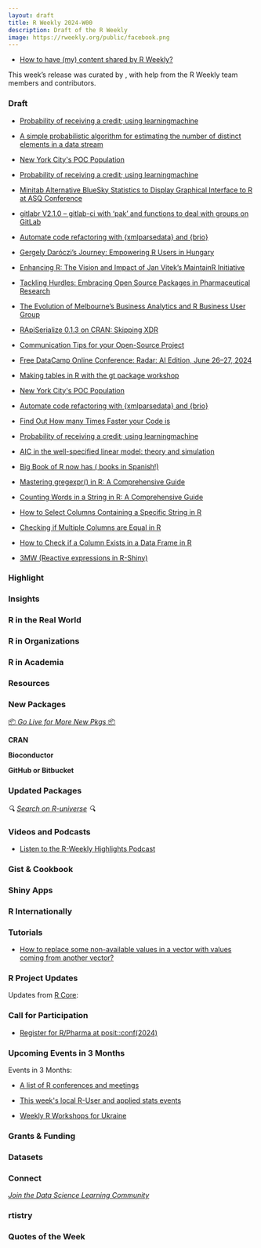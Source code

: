 ```yaml
---
layout: draft
title: R Weekly 2024-W00
description: Draft of the R Weekly
image: https://rweekly.org/public/facebook.png
---
```



+ [How to have (my) content shared by R Weekly?](https://github.com/rweekly/rweekly.org#how-to-have-my-content-shared-by-r-weekly)

This week’s release was curated by [](), with help from the R Weekly team members and contributors.


### Draft

- [Probability of receiving a credit; using learningmachine](https://thierrymoudiki.github.io/blog/2024/05/12/python/r/learningmachine-credit)                                                                                                              

- [A simple probabilistic algorithm for estimating the number of distinct elements in a data stream](https://statisticaloddsandends.wordpress.com/2024/05/18/a-simple-probabilistic-algorithm-for-estimating-the-number-of-distinct-elements-in-a-data-stream/)

- [New York City's POC Population](https://kieranhealy.org/blog/archives/2024/05/16/new-york-citys-poc-population/)                                                                                                                                          
- [Probability of receiving a credit; using learningmachine](https://thierrymoudiki.github.io/blog/2024/05/12/python/r/learningmachine-credit)

- [Minitab Alternative BlueSky Statistics to Display Graphical Interface to R at ASQ Conference](https://r4stats.com/2024/05/12/minitab-alternative-bluesky-statistics-to-display-graphical-interface-to-r-at-asq-conference/)

- [gitlabr V2.1.0 – gitlab-ci with ‘pak’ and functions to deal with groups on GitLab](https://rtask.thinkr.fr/gitlabr-v2-1-0-gitlab-ci-with-pak-and-functions-to-deal-with-groups-on-gitlab/)

- [Automate code refactoring with {xmlparsedata} and {brio}](https://masalmon.eu/2024/05/15/refactoring-xml/)                                                                                                                                                 
- [Gergely Daróczi’s Journey: Empowering R Users in Hungary](https://www.r-consortium.org/blog/2024/05/16/gergely-daroczis-journey-empowering-r-users-in-hungary)

- [Enhancing R: The Vision and Impact of Jan Vitek’s MaintainR Initiative](https://www.r-consortium.org/blog/2024/05/15/enhancing-r-the-vision-and-impact-of-jan-viteks-maintainr-initiative)

- [Tackling Hurdles: Embracing Open Source Packages in Pharmaceutical Research](https://www.r-consortium.org/blog/2024/05/14/tackling-hurdles-embracing-open-source-packages-in-pharmaceutical-research)

- [The Evolution of Melbourne’s Business Analytics and R Business User Group ](https://www.r-consortium.org/blog/2024/05/13/the-evolution-of-melbournes-business-analytics-and-r-business-user-group)

- [RApiSerialize 0.1.3 on CRAN: Skipping XDR](http://dirk.eddelbuettel.com/blog/2024/05/14#rapiserialize_0.1.3)                                                                                                                                             
- [Communication Tips for your Open-Source Project](https://ropensci.org/blog/2024/05/17/communication-tips-oss-project/)                                                                                                                                  
- [Free DataCamp Online Conference: Radar: AI Edition, June 26–27, 2024](https://r-posts.com/free-datacamp-online-conference-radar-ai-edition-june-26-27-2024/)

- [Making tables in R with the gt package workshop](https://r-posts.com/making-tables-in-r-with-the-gt-package/)                                                                                                                                            
- [New York City's POC Population](https://kieranhealy.org/blog/archives/2024/05/16/new-york-citys-poc-population/)                                                                                                                                          
- [Automate code refactoring with {xmlparsedata} and {brio}](https://masalmon.eu/2024/05/15/refactoring-xml/)                                                                                                                                                
- [Find Out How many Times Faster your Code is](https://www.njtierney.com/post/2024/05/17/summary-benchmark/)                                                                                                                                                
- [Probability of receiving a credit; using learningmachine](https://thierrymoudiki.github.io/blog/2024/05/12/python/r/learningmachine-credit)

- [AIC in the well-specified linear model: theory and simulation](https://vgherard.github.io/posts/2024-05-09-aic-in-the-well-specified-linear-model-theory-and-simulation)

- [Big Book of R now has ( books in Spanish!)](https://oscarbaruffa.com/big-book-of-r-now-has-books-in-spanish/)                                                                                                                                             
- [Mastering gregexpr() in R: A Comprehensive Guide](https://www.spsanderson.com/steveondata/posts/2024-05-17/)                                                                                                                                               
- [Counting Words in a String in R: A Comprehensive Guide](https://www.spsanderson.com/steveondata/posts/2024-05-16/)                                                                                                                                        
- [How to Select Columns Containing a Specific String in R](https://www.spsanderson.com/steveondata/posts/2024-05-15/)                                                                                                                                     
- [Checking if Multiple Columns are Equal in R](https://www.spsanderson.com/steveondata/posts/2024-05-14/)                                                                                                                                                   
- [How to Check if a Column Exists in a Data Frame in R](https://www.spsanderson.com/steveondata/posts/2024-05-13/)                                                                                                                                         
- [3MW (Reactive expressions in R-Shiny)](https://3mw.albert-rapp.de/p/shiny-reactives)    

### Highlight



### Insights



### R in the Real World



### R in Organizations



### R in Academia



### Resources



### New Packages

<p class="added-hostname"><a href="https://rweekly.org/live" target="_blank" class="externalLink">📦 <i>Go Live for More New Pkgs</i> 📦</a></p>


**CRAN**



**Bioconductor**



**GitHub or Bitbucket**



### Updated Packages

<i>🔍 [Search on R-universe](https://r-universe.dev/search/) 🔍</i>

### Videos and Podcasts

+ [Listen to the R-Weekly Highlights Podcast](https://serve.podhome.fm/r-weekly-highlights)


### Gist & Cookbook



### Shiny Apps



### R Internationally



### Tutorials

+ [How to replace some non-available values in a vector with values coming from another vector?](https://rdiscovery.netlify.app/posts/2024-05-10_coalesce/)

<!--<div class="post-more-begin></div><div class="post-more-end"></div>-->

### R Project Updates

Updates from [R Core](http://developer.r-project.org/blosxom.cgi/R-devel/NEWS):

### Call for Participation

+ [Register for R/Pharma at posit::conf(2024)](https://posit.co/blog/register-for-r-pharma-at-posit-conf-2024/)

### Upcoming Events in 3 Months

Events in 3 Months:


+ [A list of R conferences and meetings](https://jumpingrivers.github.io/meetingsR/events.html)

+ [This week's local R-User and applied stats events](https://community.rstudio.com/c/irl)

+ [Weekly R Workshops for Ukraine](https://sites.google.com/view/dariia-mykhailyshyna/main/r-workshops-for-ukraine)

### Grants & Funding


### Datasets


### Connect

<i>[Join the Data Science Learning Community](https://DSLC.io/)</i>

### rtistry


### Quotes of the Week
